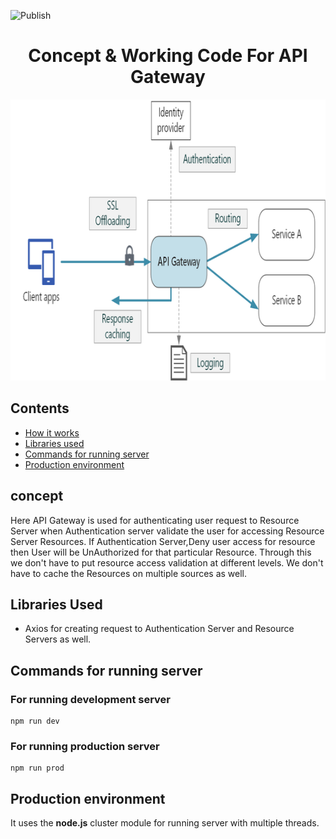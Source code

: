 ![Publish](https://github.com/rishabhjaishwal/API-Gateway-in-Node.js/workflows/Publish/badge.svg?event=pull_request)

<div align=center>
<h1>Concept & Working Code For API Gateway</h1>
<img src="./API_Gateway.png" alt="API Gateway" width="600px" height="450px" >
</div>

## Contents

- [How it works](#Concept)
- [Libraries used](#Libraries-Used)
- [Commands for running server](#Commands-for-running-server)
- [Production environment](#Production-Environment)

## concept

Here API Gateway is used for authenticating user request to Resource Server when Authentication server
validate the user for accessing Resource Server Resources. If Authentication Server,Deny user access for resource then
User will be UnAuthorized for that particular Resource. Through this we don't have to put resource access validation at different levels.
We don't have to cache the Resources on multiple sources as well.

## Libraries Used

- Axios for creating request to Authentication Server and Resource Servers as well.

## Commands for running server

### For running development server

```
npm run dev
```

### For running production server

```
npm run prod
```

## Production environment

It uses the <b>node.js</b> cluster module for running server with multiple threads.
